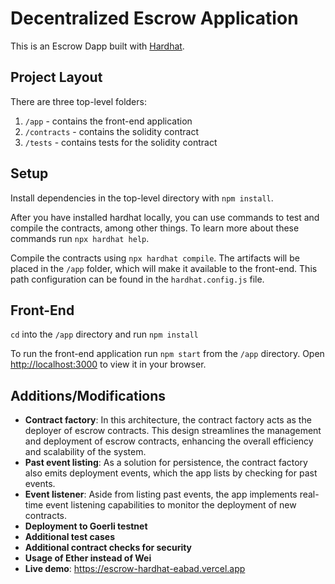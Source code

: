# Decentralized Escrow Application

This is an Escrow Dapp built with [Hardhat](https://hardhat.org/).

## Project Layout

There are three top-level folders:

1. `/app` - contains the front-end application
2. `/contracts` - contains the solidity contract
3. `/tests` - contains tests for the solidity contract

## Setup

Install dependencies in the top-level directory with `npm install`.

After you have installed hardhat locally, you can use commands to test and compile the contracts, among other things. To learn more about these commands run `npx hardhat help`.

Compile the contracts using `npx hardhat compile`. The artifacts will be placed in the `/app` folder, which will make it available to the front-end. This path configuration can be found in the `hardhat.config.js` file.

## Front-End

`cd` into the `/app` directory and run `npm install`

To run the front-end application run `npm start` from the `/app` directory. Open [http://localhost:3000](http://localhost:3000) to view it in your browser.

## Additions/Modifications
- **Contract factory**: In this architecture, the contract factory acts as the deployer of escrow contracts. This design streamlines the management and deployment of escrow contracts, enhancing the overall efficiency and scalability of the system.
- **Past event listing**: As a solution for persistence, the contract factory also emits deployment events, which the app lists by checking for past events. 
- **Event listener**: Aside from listing past events, the app implements real-time event listening capabilities to monitor the deployment of new contracts.
- **Deployment to Goerli testnet**
- **Additional test cases**
- **Additional contract checks for security**
- **Usage of Ether instead of Wei**
- **Live demo**: https://escrow-hardhat-eabad.vercel.app